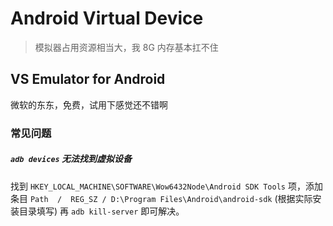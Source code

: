 # Android Virtual Device

> 模拟器占用资源相当大，我 8G 内存基本扛不住

## VS Emulator for Android

微软的东东，免费，试用下感觉还不错啊

### 常见问题

##### `adb devices` 无法找到虚拟设备

找到 `HKEY_LOCAL_MACHINE\SOFTWARE\Wow6432Node\Android SDK Tools` 项，添加条目 `Path  /  REG_SZ / D:\Program Files\Android\android-sdk` (根据实际安装目录填写) 再 `adb kill-server` 即可解决。



